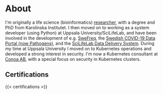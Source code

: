 # About

I'm originally a life science (bioinformatics) [researcher](https://scholar.google.com/citations?user=nafzIpQAAAAJ), with a degree and PhD from Karolinska Institutet. I then moved on to working as a system developer (using Python) at Uppsala University/SciLifeLab, and have been involved in the development of e.g. [SweFreq](https://swefreq.nbis.se/), the [Swedish COVID-19 Data Portal (now Pathogens)](https://www.pathogens.se/), and the [SciLifeLab Data Delivery System](https://delivery.scilifelab.se/). During my time at Uppsala University I moved on to Kubernetes operations and developed a strong interest in security. I'm now a Kubernetes consultant at [Conoa AB](https://www.conoa.se/), with a special focus on security in Kubernetes clusters.

## Certifications

{{< certifications >}}
